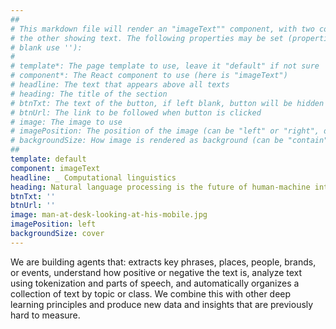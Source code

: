 ```yaml
---
##
# This markdown file will render an "imageText"" component, with two columns: one column showing an image and
# the other showing text. The following properties may be set (properties with * are required, to leave a property
# blank use ''):
#
# template*: The page template to use, leave it "default" if not sure
# component*: The React component to use (here is "imageText")
# headline: The text that appears above all texts
# heading: The title of the section
# btnTxt: The text of the button, if left blank, button will be hidden
# btnUrl: The link to be followed when button is clicked
# image: The image to use
# imagePosition: The position of the image (can be "left" or "right", default is "left")
# backgroundSize: How image is rendered as background (can be "contain" or "cover", default is "cover")
##
template: default
component: imageText
headline: _ Computational linguistics
heading: Natural language processing is the future of human-machine interactions
btnTxt: ''
btnUrl: ''
image: man-at-desk-looking-at-his-mobile.jpg
imagePosition: left
backgroundSize: cover
---
```


We are building agents that: extracts key phrases, places, people, brands, or events, understand how positive or negative the text is, analyze text using tokenization and parts of speech, and automatically organizes a collection of text by topic or class. We combine this with other deep learning principles and produce new data and insights that are previously hard to measure.
